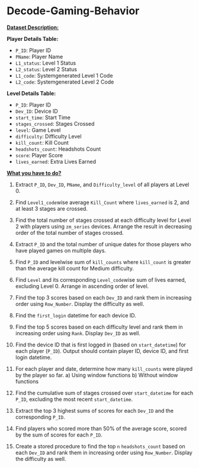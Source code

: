 # Decode-Gaming-Behavior

<ins>**Dataset Description:**</ins>

**Player Details Table:**
* `P_ID`: Player ID
* `PName`: Player Name
* `L1_status`: Level 1 Status
* `L2_status`: Level 2 Status
* `L1_code`: Systemgenerated Level 1 Code
* `L2_code`: Systemgenerated Level 2 Code

**Level Details Table:**
* `P_ID`: Player ID
* `Dev_ID`: Device ID
* `start_time`: Start Time
* `stages_crossed`: Stages Crossed
* `level`: Game Level
* `difficulty`: Difficulty Level
* `kill_count`: Kill Count
* `headshots_count`: Headshots Count
* `score`: Player Score
* `lives_earned`: Extra Lives Earned


<ins>**What you have to do?**</ins>

1. Extract `P_ID`, `Dev_ID`, `PName`, and `Difficulty_level` of all players at Level 0.

2. Find `Level1_code`wise average `Kill_Count` where `lives_earned` is 2, and at least 3 stages are crossed.

3. Find the total number of stages crossed at each difficulty level for Level 2 with players using `zm_series` devices. Arrange the result in decreasing order of the total number of stages crossed.

4. Extract `P_ID` and the total number of unique dates for those players who have played games on multiple days.

5. Find `P_ID` and levelwise sum of `kill_counts` where `kill_count` is greater than the average kill count for Medium difficulty.

6. Find `Level` and its corresponding `Level_code`wise sum of lives earned, excluding Level 0. Arrange in ascending order of level.

7. Find the top 3 scores based on each `Dev_ID` and rank them in increasing order using `Row_Number`. Display the difficulty as well.

8. Find the `first_login` datetime for each device ID.

9. Find the top 5 scores based on each difficulty level and rank them in increasing order using `Rank`. Display `Dev_ID` as well.

10. Find the device ID that is first logged in (based on `start_datetime`) for each player (`P_ID`). Output should contain player ID, device ID, and first login datetime.

11. For each player and date, determine how many `kill_counts` were played by the player so far.
a) Using window functions
b) Without window functions

12. Find the cumulative sum of stages crossed over `start_datetime` for each `P_ID`, 
excluding the most recent `start_datetime`.

13. Extract the top 3 highest sums of scores for each `Dev_ID` and the corresponding `P_ID`.

14. Find players who scored more than 50% of the average score, scored by the sum of 
scores for each `P_ID`.

15. Create a stored procedure to find the top `n` `headshots_count` based on each `Dev_ID` and rank them in increasing order using `Row_Number`. Display the difficulty as well.
